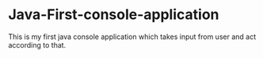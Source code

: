 # Java-First-console-application
This is my first java console application which takes input from user and act according to that. 
